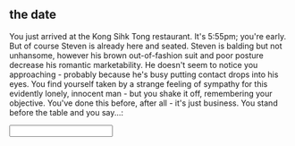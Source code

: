 ## the date

<sound gen="the din of a Chinese restaurant" background="true" />

You just arrived at the Kong Sihk Tong restaurant. It's 5:55pm; you're early. But of course Steven is already here and seated. Steven is balding but not unhansome, however his brown out-of-fashion suit and poor posture decrease his romantic marketability. He doesn't seem to notice you approaching - probably because he's busy putting contact drops into his eyes. You find yourself taken by a strange feeling of sympathy for this evidently lonely, innocent man - but you shake it off, remembering your objective. You've done this before, after all - it's just business. You stand before the table and you say...:

<input limit="5000" />

<!--
if no answer, he notices you
-->

